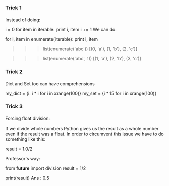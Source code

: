 ### Trick 1
#### 
Instead of doing:

i = 0 
for item in iterable: 
    print i, item 
    i += 1
We can do:

for i, item in enumerate(iterable):
    print i, item

>>> list(enumerate('abc')) 
[(0, 'a'), (1, 'b'), (2, 'c')] 

>>> list(enumerate('abc', 1)) 
[(1, 'a'), (2, 'b'), (3, 'c')]

### Trick 2
####
Dict and Set too can have comprehensions

my_dict = {i: i * i for i in xrange(100)} 
my_set = {i * 15 for i in xrange(100)}

### Trick 3
####
Forcing float division:

If we divide whole numbers Python gives us the result as a whole number even if the result was a float. 
In order to circumvent this issue we have to do something like this:

result = 1.0/2

Professor's way:

from __future__ import division 
result = 1/2

print(result)
Ans : 0.5
